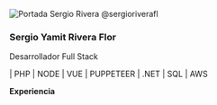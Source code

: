 ![Portada Sergio Rivera @sergioriverafl](https://media.licdn.com/dms/image/C5616AQFTtrKDuEikKw/profile-displaybackgroundimage-shrink_350_1400/0/1655088093498?e=1690416000&v=beta&t=7IXFl7iUuGKfEZLKMhOZcqmOQ9VgsYAKSXKTBchuaGM)


### Sergio Yamit Rivera Flor

Desarrollador Full Stack 

| PHP | NODE | VUE | PUPPETEER | .NET | SQL | AWS 

**Experiencia**




<!---
sergioriverafl/sergioriverafl is a ✨ special ✨ repository because its `README.md` (this file) appears on your GitHub profile.
You can click the Preview link to take a look at your changes.
--->
